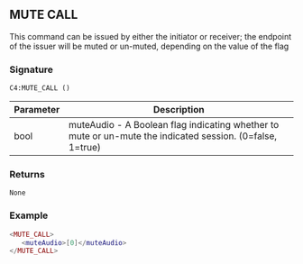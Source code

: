 ## MUTE CALL

This command can be issued by either the initiator or receiver; the endpoint of the issuer will be muted or un-muted, depending on the value of the flag


### Signature

`C4:MUTE_CALL ()`


| Parameter | Description |
| --- | --- |
| bool |  muteAudio - A Boolean flag indicating whether to mute or un-mute the indicated session. (0=false, 1=true) |


### Returns

`None`


### Example

```lua
<MUTE_CALL>
   <muteAudio>[0]</muteAudio>
</MUTE_CALL>
```
